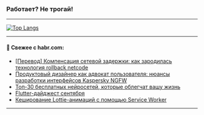 ### Работает? Не трогай!

---
<!--
#### 🛠️ Technical stack:

![Java](https://img.shields.io/badge/Java-informational?logo=Oracle&style=flat&logoColor=white&color=FF4500)
![Kotlin](https://img.shields.io/badge/Kotlin-informational?logo=Kotlin&style=flat&logoColor=white&color=774D97)
![TS](https://img.shields.io/badge/TypeScript-informational?logo=typeScript&style=flat&logoColor=black&color=017acc)
![Python](https://img.shields.io/badge/Python-informational?logo=Python&style=flat&logoColor=black&color=ffdd54) <br>
![Spring](https://img.shields.io/badge/Spring-informational?logo=Spring&style=flat&logoColor=white&color=6DB33F) 
![SpringBoot](https://img.shields.io/badge/SpringBoot-informational?logo=SpringBoot&style=flat&logoColor=white&color=6DB33F)
![Nest](https://img.shields.io/badge/NestJS-informational?logo=NestJS&style=flat&logoColor=white&color=E0234E) 
![NodeJS](https://img.shields.io/badge/NodeJS-informational?logo=node.js&style=flat&logoColor=white&color=70A760)<br>
![PostgreSQL](https://img.shields.io/badge/PostgreSQL-informational?logo=PostgreSQL&style=flat&logoColor=white&color=DAA520)
![MongoDB](https://img.shields.io/badge/MongoDB-informational?logo=MongoDB&style=flat&logoColor=white&color=870000)
![Apache](https://img.shields.io/badge/Apache-informational?logo=apache&style=flat&logoColor=white&color=f74e28)

___ 
-->

<!--- #### 🛠️ : --->

[![Top Langs](https://github-readme-stats-82jvfl3w3-advtsettinggmailcoms-projects.vercel.app/api/top-langs/?username=zloylis&langs_count=10&hide_title=true&title_color=e6edf3&size_weight=0.5&count_weight=0.5&layout=compact&hide_progress=true&hide_border=true&theme=dracula&hide=css,makefile,cmake)](https://github.com/zloylis)

<!---


####  :octocat:&nbsp;&nbsp; Статистика:

![GitHub stats](https://github-readme-stats-u2qms2cxw-advtsettinggmailcoms-projects.vercel.app/api?username=zloylis&show_icons=true&hide_border=true&theme=dracula&title_color=e6edf3&include_all_commits=true&count_private=true&hide_rank=false&hide_title=true&rank_icon=github)
-->
---

#### 💬 Свежее с habr.com:

<!-- BLOG-POST-LIST:START -->
- [[Перевод] Компенсация сетевой задержки: как зародилась технология rollback netcode](https://habr.com/ru/articles/952872/?utm_source=habrahabr&utm_medium=rss&utm_campaign=952872)
- [Продуктовый дизайнер как адвокат пользователя: нюансы разработки интерфейсов Kaspersky NGFW](https://habr.com/ru/companies/kaspersky/articles/952672/?utm_source=habrahabr&utm_medium=rss&utm_campaign=952672)
- [Топ-30 бесплатных нейросетей, которые облегчат вашу жизнь](https://habr.com/ru/companies/bothub/articles/952148/?utm_source=habrahabr&utm_medium=rss&utm_campaign=952148)
- [Flutter-дайджест сентября](https://habr.com/ru/articles/952832/?utm_source=habrahabr&utm_medium=rss&utm_campaign=952832)
- [Кеширование Lottie-анимаций с помощью Service Worker](https://habr.com/ru/articles/952830/?utm_source=habrahabr&utm_medium=rss&utm_campaign=952830)
<!-- BLOG-POST-LIST:END -->

---
